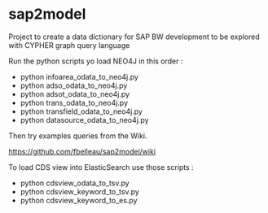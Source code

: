 # sap2model
Project to create a data dictionary for SAP BW development to be explored with CYPHER graph query language

Run the python scripts yo load NEO4J in this order :

* python infoarea_odata_to_neo4j.py
* python adso_odata_to_neo4j.py
* python adsot_odata_to_neo4j.py
* python trans_odata_to_neo4j.py
* python transfield_odata_to_neo4j.py
* python datasource_odata_to_neo4j.py

Then try examples queries from the Wiki.

https://github.com/fbelleau/sap2model/wiki

To load CDS view into ElasticSearch use those scripts :

* python cdsview_odata_to_tsv.py
* python cdsview_keyword_to_tsv.py
* python cdsview_keyword_to_es.py

